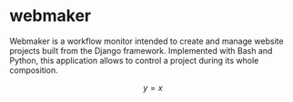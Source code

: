 # webmaker

Webmaker is a workflow monitor intended to create and manage website projects built from the Django framework. Implemented with Bash and Python, this application allows to control a project during its whole composition.

$$y=x$$